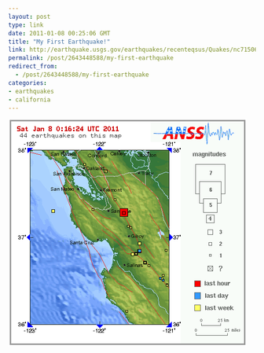 ```yaml
---
layout: post
type: link
date: 2011-01-08 00:25:06 GMT
title: "My First Earthquake!"
link: http://earthquake.usgs.gov/earthquakes/recenteqsus/Quakes/nc71506865.php
permalink: /post/2643448588/my-first-earthquake
redirect_from: 
  - /post/2643448588/my-first-earthquake
categories:
- earthquakes
- california
---
```

![](/assets/images/a219279c71ac76fdc71438a1831c7e6e741e918e.png)
